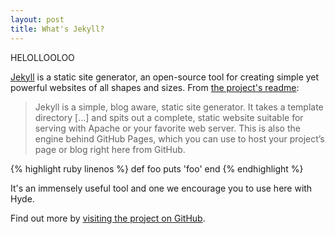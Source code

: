 ```yaml
---
layout: post
title: What's Jekyll?
---
```


HELOLLOOLOO

[Jekyll](http://jekyllrb.com) is a static site generator, an open-source tool for creating simple yet powerful websites of all shapes and sizes. From [the project's readme](https://github.com/mojombo/jekyll/blob/master/README.markdown):

  > Jekyll is a simple, blog aware, static site generator. It takes a template directory [...] and spits out a complete, static website suitable for serving with Apache or your favorite web server. This is also the engine behind GitHub Pages, which you can use to host your project’s page or blog right here from GitHub.

{% highlight ruby linenos %}
def foo
  puts 'foo'
end
{% endhighlight %}

It's an immensely useful tool and one we encourage you to use here with Hyde.

Find out more by [visiting the project on GitHub](https://github.com/mojombo/jekyll).
